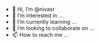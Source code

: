 - 👋 Hi, I’m @nivasr
- 👀 I’m interested in ...
- 🌱 I’m currently learning ...
- 💞️ I’m looking to collaborate on ...
- 📫 How to reach me ...

<!---
nivasr/nivasr is a ✨ special ✨ repository because its `README.md` (this file) appears on your GitHub profile.
You can click the Preview link to take a look at your changes.
--->

